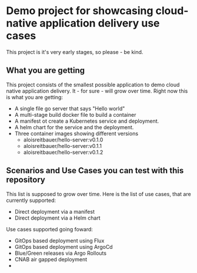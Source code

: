 # Demo project for showcasing cloud-native application delivery use cases

This project is it's very early stages, so please - be kind.

## What you are getting

This project consists of the smallest possible application to demo cloud native
application delivery. It - for sure - will grow over time. Right now this is
what you are getting:

* A single file go server that says "Hello world"
* A multi-stage build docker file to build a container
* A manifest ot create a Kubernetes service and deployment. 
* A helm chart for the service and the deployment.
* Three container images showing different versions
    * aloisreitbauer/hello-server:v0.1.0
    * aloisreitbauer/hello-server:v0.1.1
    * aloisreitbauer/hello-server:v0.1.2 

## Scenarios and Use Cases you can test with this repository

This list is supposed to grow over time. Here is the list of use cases, that are
currently supported:

* Direct deployment via a manifest
* Direct deployment via a Helm chart

Use cases supported going foward:

* GitOps based deployment using Flux
* GitOps based deployment using ArgoCd
* Blue/Green releases via Argo Rollouts
* CNAB air gapped deployment
* _<feel free to create issues for use cases you are interested in>_
